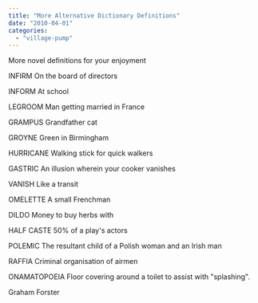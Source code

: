 ```yaml
---
title: "More Alternative Dictionary Definitions"
date: "2010-04-01"
categories: 
  - "village-pump"
---
```


More novel definitions for your enjoyment

INFIRM On the board of directors

INFORM At school

LEGROOM Man getting married in France

GRAMPUS Grandfather cat

GROYNE Green in Birmingham

HURRICANE Walking stick for quick walkers

GASTRIC An illusion wherein your cooker vanishes

VANISH Like a transit

OMELETTE A small Frenchman

DILDO Money to buy herbs with

HALF CASTE 50% of a play's actors

POLEMIC The resultant child of a Polish woman and an Irish man

RAFFIA Criminal organisation of airmen

ONAMATOPOEIA Floor covering around a toilet to assist with "splashing".

Graham Forster
